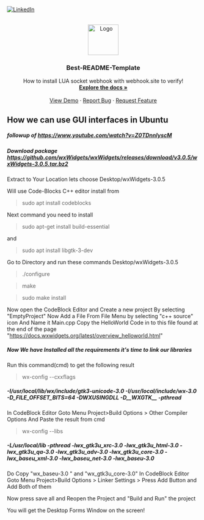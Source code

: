 <!-- Improved compatibility of back to top link: See: https://github.com/masb-espark/Best-README-Template/pull/73 -->
<a name="readme-top"></a>
<!--
*** Thanks for checking out the Best-README-Template. If you have a suggestion
*** that would make this better, please fork the repo and create a pull request
*** or simply open an issue with the tag "enhancement".
*** Don't forget to give the project a star!
*** Thanks again! Now go create something AMAZING! :D
-->



<!-- PROJECT SHIELDS -->
<!--
*** I'm using markdown "reference style" links for readability.
*** Reference links are enclosed in brackets [ ] instead of parentheses ( ).
*** See the bottom of this document for the declaration of the reference variables
*** for contributors-url, forks-url, etc. This is an optional, concise syntax you may use.
*** https://www.markdownguide.org/basic-syntax/#reference-style-links
-->
[![LinkedIn][linkedin-shield]][linkedin-url]


<!-- PROJECT LOGO -->
<br />
<div align="center">
  <a href="https://github.com/affansaied/Best-README-Template">
    <img src="images/logo.png" alt="Logo" width="80" height="80">
  </a>

  <h3 align="center">Best-README-Template</h3>

  <p align="center">
    How to install LUA socket webhook with webhook.site to verify!
    <br />
    <a href="https://github.com/affansaied/Best-README-Template"><strong>Explore the docs »</strong></a>
    <br />
    <br />
    <a href="https://github.com/affansaied/Best-README-Template">View Demo</a>
    ·
    <a href="https://github.com/affansaied/Best-README-Template/issues">Report Bug</a>
    ·
    <a href="https://github.com/affansaied/Best-README-Template/issues">Request Feature</a>
  </p>
</div>

## How we can use GUI interfaces in Ubuntu

##### followup of https://www.youtube.com/watch?v=Z0TDnnlyscM


##### Download package https://github.com/wxWidgets/wxWidgets/releases/download/v3.0.5/wxWidgets-3.0.5.tar.bz2

Extract to Your Location lets choose Desktop/wxWidgets-3.0.5

Will use Code-Blocks C++ editor install from  
> sudo apt install codeblocks

Next command you need to install 
> sudo apt-get install build-essential

and 
> sudo apt install  libgtk-3-dev

Go to Directory and run these commands Desktop/wxWidgets-3.0.5

> ./configure

>  make

>  sudo make install


Now open the CodeBlock Editor and Create a new project By selecting "EmptyProject"
Now Add a File From File Menu by selecting "c++ source" icon And Name it Main.cpp
Copy the HelloWorld Code in to this file found at the end of the page "https://docs.wxwidgets.org/latest/overview_helloworld.html"

##### Now We have Installed all the requirements it's time to link our libraries


Run this command(cmd) to get the following result 

> wx-config --cxxflags

##### -I/usr/local/lib/wx/include/gtk3-unicode-3.0 -I/usr/local/include/wx-3.0 -D_FILE_OFFSET_BITS=64 -DWXUSINGDLL -D__WXGTK__ -pthread

In CodeBlock Editor Goto Menu Project>Build Options > Other Compiler Options
And Paste the result from cmd


> wx-config --libs

##### -L/usr/local/lib -pthread   -lwx_gtk3u_xrc-3.0 -lwx_gtk3u_html-3.0 -lwx_gtk3u_qa-3.0 -lwx_gtk3u_adv-3.0 -lwx_gtk3u_core-3.0 -lwx_baseu_xml-3.0 -lwx_baseu_net-3.0 -lwx_baseu-3.0 

Do Copy "wx_baseu-3.0 " and "wx_gtk3u_core-3.0"
In CodeBlock Editor Goto Menu Project>Build Options > Linker Settings > Press Add Button and Add Both of them

Now press save all and Reopen the Project and "Build and Run" the project

You will get the Desktop Forms Window on the screen!



<!-- MARKDOWN LINKS & IMAGES -->
<!-- https://www.markdownguide.org/basic-syntax/#reference-style-links -->
[contributors-shield]: https://img.shields.io/github/contributors/affansaied/Best-README-Template.svg?style=for-the-badge
[contributors-url]: https://github.com/affansaied/Best-README-Template/graphs/contributors
[forks-shield]: https://img.shields.io/github/forks/affansaied/Best-README-Template.svg?style=for-the-badge
[forks-url]: https://github.com/affansaied/Best-README-Template/network/members
[stars-shield]: https://img.shields.io/github/stars/affansaied/Best-README-Template.svg?style=for-the-badge
[stars-url]: https://github.com/affansaied/Best-README-Template/stargazers
[issues-shield]: https://img.shields.io/github/issues/affansaied/Best-README-Template.svg?style=for-the-badge
[issues-url]: https://github.com/affansaied/Best-README-Template/issues
[license-shield]: https://img.shields.io/github/license/affansaied/Best-README-Template.svg?style=for-the-badge
[license-url]: https://github.com/affansaied/Best-README-Template/blob/master/LICENSE.txt
[linkedin-shield]: https://img.shields.io/badge/-LinkedIn-black.svg?style=for-the-badge&logo=linkedin&colorB=555
[linkedin-url]: https://linkedin.com/in/affansaied
[product-screenshot]: images/screenshot.png
[Next.js]: https://img.shields.io/badge/next.js-000000?style=for-the-badge&logo=nextdotjs&logoColor=white
[Next-url]: https://nextjs.org/
[React.js]: https://img.shields.io/badge/React-20232A?style=for-the-badge&logo=react&logoColor=61DAFB
[React-url]: https://reactjs.org/
[Vue.js]: https://img.shields.io/badge/Vue.js-35495E?style=for-the-badge&logo=vuedotjs&logoColor=4FC08D
[Vue-url]: https://vuejs.org/
[Angular.io]: https://img.shields.io/badge/Angular-DD0031?style=for-the-badge&logo=angular&logoColor=white
[Angular-url]: https://angular.io/
[Svelte.dev]: https://img.shields.io/badge/Svelte-4A4A55?style=for-the-badge&logo=svelte&logoColor=FF3E00
[Svelte-url]: https://svelte.dev/
[Laravel.com]: https://img.shields.io/badge/Laravel-FF2D20?style=for-the-badge&logo=laravel&logoColor=white
[Laravel-url]: https://laravel.com
[Bootstrap.com]: https://img.shields.io/badge/Bootstrap-563D7C?style=for-the-badge&logo=bootstrap&logoColor=white
[Bootstrap-url]: https://getbootstrap.com
[JQuery.com]: https://img.shields.io/badge/jQuery-0769AD?style=for-the-badge&logo=jquery&logoColor=white
[JQuery-url]: https://jquery.com 
